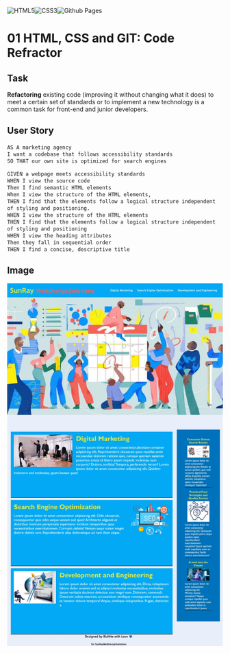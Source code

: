 ![HTML5](https://img.shields.io/badge/html5-%23E34F26.svg?style=for-the-badge&logo=html5&logoColor=white)![CSS3](https://img.shields.io/badge/css3-%231572B6.svg?style=for-the-badge&logo=css3&logoColor=white)![Github Pages](https://img.shields.io/badge/github%20pages-121013?style=for-the-badge&logo=github&logoColor=white)

# 01 HTML, CSS and GIT: Code Refractor

## Task

**Refactoring** existing code (improving it without changing what it does) to meet a certain set of standards or to implement a new technology is a common task for front-end and junior developers.

## User Story

```
AS A marketing agency
I want a codebase that follows accessibility standards
SO THAT our own site is optimized for search engines

```

```
GIVEN a webpage meets accessibility standards
WHEN I view the source code
Then I find semantic HTML elements
When I view the structure of the HTML elements,
THEN I find that the elements follow a logical structure independent of styling and positioning.
WHEN I view the structure of the HTML elements
THEN I find that the elements follow a logical structure independent of styling and positioning
WHEN I view the heading attributes
Then they fall in sequential order
THEN I find a concise, descriptive title

```

## Image

![image info](template_work/assets/images/css_work_image.jpeg)
